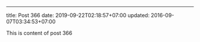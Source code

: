 ---
title: Post 366
date: 2019-09-22T02:18:57+07:00
updated: 2016-09-07T03:34:53+07:00

This is content of post 366